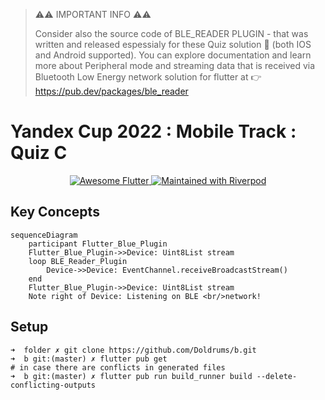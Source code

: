 > ⚠⚠ IMPORTANT INFO ⚠⚠ 
>
> Consider also the source code of BLE_READER PLUGIN - that was written and released espessialy for these Quiz solution 🥵 (both IOS and Android supported).
> You can explore documentation and learn more about Peripheral mode and streaming data that is received via Bluetooth Low Energy network solution for flutter at 👉 https://pub.dev/packages/ble_reader

# Yandex Cup 2022 : Mobile Track : Quiz С
<p align="center">
   <a href="">
    <img src="https://img.shields.io/badge/awesome-Flutter-1da1f2.svg?style=plastic" alt="Awesome Flutter" />
  </a>
  <a href="https://github.com/rrousselGit/riverpod">
    <img src="https://img.shields.io/badge/maintained%20with-Riverpod-f700ff.svg?style=plastic" alt="Maintained with Riverpod" />
  </a>
</p>

## Key Concepts 
```mermaid
sequenceDiagram
    participant Flutter_Blue_Plugin
    Flutter_Blue_Plugin->>Device: Uint8List stream 
    loop BLE_Reader_Plugin
        Device->>Device: EventChannel.receiveBroadcastStream()
    end
    Flutter_Blue_Plugin->>Device: Uint8List stream 
    Note right of Device: Listening on BLE <br/>network!
```



## Setup 
```
➜  folder ✗ git clone https://github.com/Doldrums/b.git
➜  b git:(master) ✗ flutter pub get
# in case there are conflicts in generated files
➜  b git:(master) ✗ flutter pub run build_runner build --delete-conflicting-outputs
```


